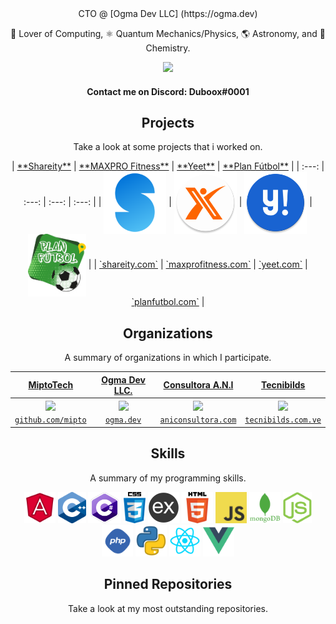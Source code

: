<div align="center">
CTO @ [Ogma Dev LLC] (https://ogma.dev)

🧮 Lover of Computing, ⚛️ Quantum Mechanics/Physics, 🌎 Astronomy, and 🧪 Chemistry.  
  
![](https://komarev.com/ghpvc/?username=duboox&color=blueviolet)

#### Contact me on Discord: Duboox#0001
</div>

<h2 align="center">Projects</h2>
<p align="center">Take a look at some projects that i worked on.</p>

<div align="center">
| <a href="https://shareity.com" target="_blank">**Shareity**</a> | <a href="https://maxprofitness.com" target="_blank">**MAXPRO Fitness**</a> | <a href="https://yeet.com" target="_blank">**Yeet**</a> | <a href="https://planfutbol.com" target="_blank">**Plan Fútbol**</a> |
| :---: | :---: | :---: | :---: |
| <img align='center' src='https://raw.githubusercontent.com/Duboox/Duboox/master/projects/shareity.png' height='100px'> | <img align='center' src='https://raw.githubusercontent.com/Duboox/Duboox/master/projects/maxpro.png' height='100px'> | <img align='center' src='https://raw.githubusercontent.com/Duboox/Duboox/master/projects/yeet.png' height='100px'>  | <img align='center' src='https://raw.githubusercontent.com/Duboox/Duboox/master/projects/plan_futbol.png' height='100px'> |
| <a href="https://shareity.com" target="_blank">`shareity.com`</a> | <a href="https://maxprofitness.com" target="_blank">`maxprofitness.com`</a> | <a href="https://yeet.com" target="_blank">`yeet.com`</a> | <a href="https://planfutbol.com" target="_blank">`planfutbol.com`</a> |
</div>

<h2 align="center">Organizations</h2>
<p align="center">A summary of organizations in which I participate.</p>

| <a href="https://github.com/mipto" target="_blank">**MiptoTech**</a> | <a href="https://ogma.dev" target="_blank">**Ogma Dev LLC.**</a> | <a href="https://aniconsultora.com" target="_blank">**Consultora A.N.I**</a> | <a href="https://tecnibilds.com.ve" target="_blank">**Tecnibilds**</a> |
|:---: | :---: | :---: | :---:|
| <img align='center' src='https://avatars2.githubusercontent.com/u/22181719?s=400&v=4' height='100px'> | <img align='center' src='https://avatars2.githubusercontent.com/u/22181717?s=400&v=4' height='100px'> | <img align='center' src='https://avatars2.githubusercontent.com/u/22181718?s=200&v=4' height='100px'>  | <img align='center' src='https://avatars2.githubusercontent.com/u/22181720?s=400&v=4' height='100px'> |
| <a href="https://github.com/mipto" target="_blank">`github.com/mipto`</a> | <a href="https://ogma.dev" target="_blank">`ogma.dev`</a> | <a href="https://aniconsultora.com" target="_blank">`aniconsultora.com`</a> | <a href="https://tecnibilds.com.ve" target="_blank">`tecnibilds.com.ve`</a> |

<h2 align="center">Skills</h2>
<p align="center">A summary of my programming skills.</p>

<p align="center">
  <img src='https://raw.githubusercontent.com/duboox/duboox/master/skills/angular.png' height='50px'>
  <img src='https://raw.githubusercontent.com/duboox/duboox/master/skills/cpp.png' height='50px'>
  <img src='https://raw.githubusercontent.com/duboox/duboox/master/skills/csharp.png' height='50px'>
  <img src='https://raw.githubusercontent.com/duboox/duboox/master/skills/css.png' height='50px'>
  <img src='https://raw.githubusercontent.com/duboox/duboox/master/skills/express.png' height='50px'>
  <img src='https://raw.githubusercontent.com/duboox/duboox/master/skills/html.png' height='50px'>
  <!-- <img src='https://raw.githubusercontent.com/duboox/duboox/master/skills/java.png' height='50px'> -->
  <img src='https://raw.githubusercontent.com/duboox/duboox/master/skills/javascript.jpg' height='50px'>
  <!-- <img src='https://raw.githubusercontent.com/duboox/duboox/master/skills/lua.png' height='50px'> -->
  <img src='https://raw.githubusercontent.com/duboox/duboox/master/skills/mongo.png' height='50px'>
  <img src='https://raw.githubusercontent.com/duboox/duboox/master/skills/nodejs.png' height='50px'>
  <img src='https://raw.githubusercontent.com/duboox/duboox/master/skills/php.png' height='50px'>
  <img src='https://raw.githubusercontent.com/duboox/duboox/master/skills/python.png' height='50px'>
  <img src='https://raw.githubusercontent.com/duboox/duboox/master/skills/react.png' height='50px'>
  <!-- <img src='https://raw.githubusercontent.com/duboox/duboox/master/skills/unity.png' height='50px'> -->
  <img src='https://raw.githubusercontent.com/duboox/duboox/master/skills/vue.png' height='50px'>
</p>

<h2 align="center">Pinned Repositories</h2>
<p align="center">Take a look at my most outstanding repositories.</p>
